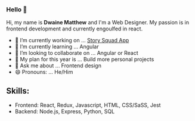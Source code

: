 ### Hello 👋

Hi, my name is <b>Dwaine Matthew</b> and I'm a Web Designer. My passion is in frontend development and currently engoulfed in react.


- 🔭 I’m currently working on ... <a href='https://github.com/Lambda-School-Labs/story-squad-fe'>Story Squad App</a>
- 🌱 I’m currently learning ... Angular
- 👯 I’m looking to collaborate on ... Angular or React
- 🤔 My plan for this year is ... Build more personal projects
- 💬 Ask me about ... Frontend design
- 😄 Pronouns: ... He/Him
<!-- - 📫 How to reach me: ... 
- ⚡ Fun fact: ... -->

## Skills:
- Frontend: React, Redux, Javascript, HTML, CSS/SaSS, Jest
- Backend: Node.js, Express, Python, SQL

